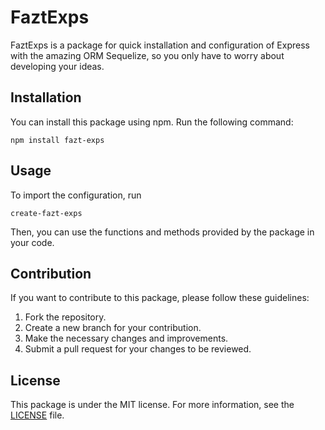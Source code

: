 # FaztExps

FaztExps is a package for quick installation and configuration of Express with the amazing ORM Sequelize, so you only have to worry about developing your ideas.

## Installation

You can install this package using npm. Run the following command:

```
npm install fazt-exps
```

## Usage
To import the configuration, run

```
create-fazt-exps
```

Then, you can use the functions and methods provided by the package in your code.

## Contribution

If you want to contribute to this package, please follow these guidelines:

1. Fork the repository.
2. Create a new branch for your contribution.
3. Make the necessary changes and improvements.
4. Submit a pull request for your changes to be reviewed.

## License
This package is under the MIT license. For more information, see the [LICENSE](./LICENSE) file.

